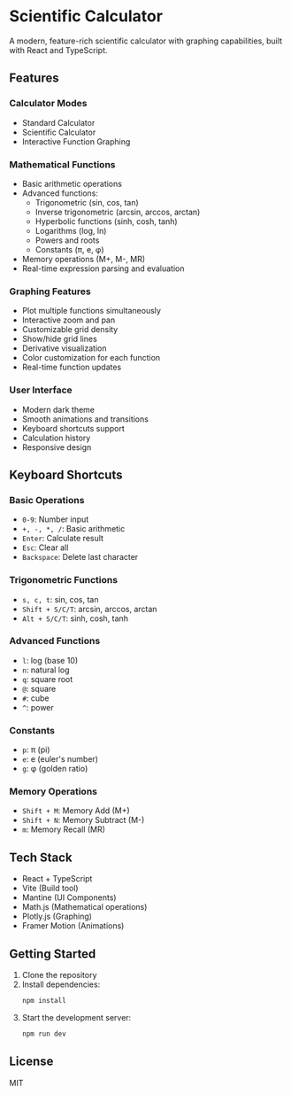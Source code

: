 # Scientific Calculator

A modern, feature-rich scientific calculator with graphing capabilities, built with React and TypeScript.

## Features

### Calculator Modes
- Standard Calculator
- Scientific Calculator
- Interactive Function Graphing

### Mathematical Functions
- Basic arithmetic operations
- Advanced functions:
  - Trigonometric (sin, cos, tan)
  - Inverse trigonometric (arcsin, arccos, arctan)
  - Hyperbolic functions (sinh, cosh, tanh)
  - Logarithms (log, ln)
  - Powers and roots
  - Constants (π, e, φ)
- Memory operations (M+, M-, MR)
- Real-time expression parsing and evaluation

### Graphing Features
- Plot multiple functions simultaneously
- Interactive zoom and pan
- Customizable grid density
- Show/hide grid lines
- Derivative visualization
- Color customization for each function
- Real-time function updates

### User Interface
- Modern dark theme
- Smooth animations and transitions
- Keyboard shortcuts support
- Calculation history
- Responsive design

## Keyboard Shortcuts

### Basic Operations
- `0-9`: Number input
- `+, -, *, /`: Basic arithmetic
- `Enter`: Calculate result
- `Esc`: Clear all
- `Backspace`: Delete last character

### Trigonometric Functions
- `s, c, t`: sin, cos, tan
- `Shift + S/C/T`: arcsin, arccos, arctan
- `Alt + S/C/T`: sinh, cosh, tanh

### Advanced Functions
- `l`: log (base 10)
- `n`: natural log
- `q`: square root
- `@`: square
- `#`: cube
- `^`: power

### Constants
- `p`: π (pi)
- `e`: e (euler's number)
- `g`: φ (golden ratio)

### Memory Operations
- `Shift + M`: Memory Add (M+)
- `Shift + N`: Memory Subtract (M-)
- `m`: Memory Recall (MR)

## Tech Stack

- React + TypeScript
- Vite (Build tool)
- Mantine (UI Components)
- Math.js (Mathematical operations)
- Plotly.js (Graphing)
- Framer Motion (Animations)

## Getting Started

1. Clone the repository
2. Install dependencies:
   ```bash
   npm install
   ```
3. Start the development server:
   ```bash
   npm run dev
   ```

## License

MIT
